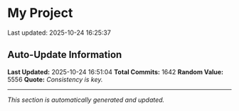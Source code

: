 # My Project


Last updated: 2025-10-24 16:25:37

















































































































































































































































































































































































































































































































































































































































































































































































































































































































































































































































































































































































































































































































































































































































































































































































































































































































































































































































































































































































































































































































## Auto-Update Information

**Last Updated:** 2025-10-24 16:51:04
**Total Commits:** 1642
**Random Value:** 5556
**Quote:** _Consistency is key._

---
_This section is automatically generated and updated._